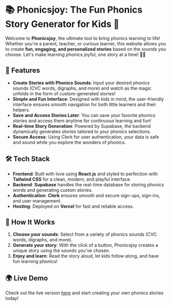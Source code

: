 
# 📚 Phonicsjoy: The Fun Phonics Story Generator for Kids 🎉

Welcome to **Phonicsjoy**, the ultimate tool to bring phonics learning to life! Whether you're a parent, teacher, or curious learner, this website allows you to create **fun, engaging, and personalized stories** based on the sounds you choose. Let's make learning phonics joyful, one story at a time! 🌈✨

## 🚀 Features
- **Create Stories with Phonics Sounds**: Input your desired phonics sounds (CVC words, digraphs, and more) and watch as the magic unfolds in the form of custom-generated stories!
- **Simple and Fun Interface**: Designed with kids in mind, the user-friendly interface ensures smooth navigation for both little learners and their helpers.  
- **Save and Access Stories Later**: You can save your favorite phonics stories and access them anytime for continuous learning and fun!
- **Real-time Story Generation**: Powered by Supabase, the backend dynamically generates stories tailored to your phonics selections.
- **Secure Access**: Using Clerk for user authentication, your data is safe and sound while you explore the wonders of phonics.

## 🛠️ Tech Stack
- **Frontend**: Built with love using **React.js** and styled to perfection with **Tailwind CSS** for a clean, modern, and playful interface.
- **Backend**: **Supabase** handles the real-time database for storing phonics words and generating custom stories.
- **Authentication**: **Clerk** ensures smooth and secure sign-ups, sign-ins, and user management.
- **Hosting**: Deployed on **Vercel** for fast and reliable access.

## 🌟 How It Works
1. **Choose your sounds**: Select from a variety of phonics sounds (CVC words, digraphs, and more).
2. **Generate your story**: With the click of a button, Phonicsjoy creates a unique story using the sounds you've chosen.
3. **Enjoy and learn**: Read the story aloud, let kids follow along, and have fun learning phonics!

## 🌍 Live Demo
Check out the live version [here](https://phonicsjoy.com) and start creating your own phonics stories today!
